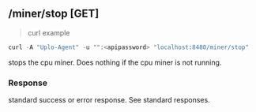 ## /miner/stop [GET]
> curl example

```go
curl -A "Uplo-Agent" -u "":<apipassword> "localhost:8480/miner/stop"
```

stops the cpu miner. Does nothing if the cpu miner is not running.

### Response

standard success or error response. See standard responses.